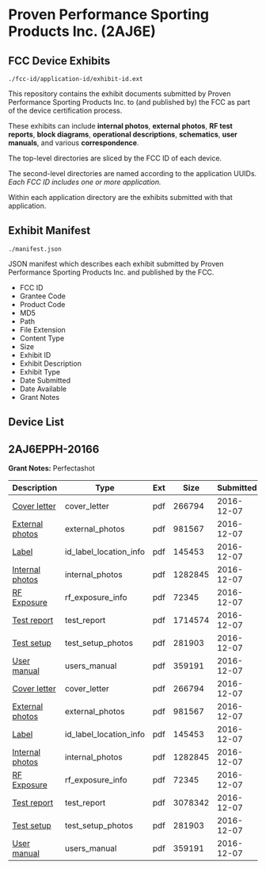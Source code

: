 # Proven Performance Sporting Products Inc. (2AJ6E)
## FCC Device Exhibits

```
./fcc-id/application-id/exhibit-id.ext
```

This repository contains the exhibit documents submitted by Proven Performance Sporting Products Inc. to (and published by) the FCC as part of the device certification process.

These exhibits can include **internal photos**, **external photos**, **RF test reports**, **block diagrams**, **operational descriptions**, **schematics**, **user manuals**, and various **correspondence**.

The top-level directories are sliced by the FCC ID of each device.

The second-level directories are named according to the application UUIDs. *Each FCC ID includes one or more application.*

Within each application directory are the exhibits submitted with that application. 

## Exhibit Manifest

```
./manifest.json
```

JSON manifest which describes each exhibit submitted by Proven Performance Sporting Products Inc. and published by the FCC.

- FCC ID
- Grantee Code
- Product Code
- MD5
- Path
- File Extension
- Content Type
- Size
- Exhibit ID
- Exhibit Description
- Exhibit Type
- Date Submitted
- Date Available
- Grant Notes

## Device List
## 2AJ6EPPH-20166
**Grant Notes:** Perfectashot

| Description | Type | Ext | Size | Submitted | Available |
| ----------- | ---- | --- | ---- | --------- | --------- |
| [Cover letter](2AJ6EPPH-20166/16b03da1a73299febe3588227994afe3/3221033.pdf) | cover_letter | pdf | 266794 | 2016-12-07 | 2016-12-07 |
| [External photos](2AJ6EPPH-20166/16b03da1a73299febe3588227994afe3/3221034.pdf) | external_photos | pdf | 981567 | 2016-12-07 | 2016-12-07 |
| [Label](2AJ6EPPH-20166/16b03da1a73299febe3588227994afe3/3221035.pdf) | id_label_location_info | pdf | 145453 | 2016-12-07 | 2016-12-07 |
| [Internal photos](2AJ6EPPH-20166/16b03da1a73299febe3588227994afe3/3221036.pdf) | internal_photos | pdf | 1282845 | 2016-12-07 | 2016-12-07 |
| [RF Exposure](2AJ6EPPH-20166/16b03da1a73299febe3588227994afe3/3221038.pdf) | rf_exposure_info | pdf | 72345 | 2016-12-07 | 2016-12-07 |
| [Test report](2AJ6EPPH-20166/16b03da1a73299febe3588227994afe3/3221040.pdf) | test_report | pdf | 1714574 | 2016-12-07 | 2016-12-07 |
| [Test setup](2AJ6EPPH-20166/16b03da1a73299febe3588227994afe3/3221041.pdf) | test_setup_photos | pdf | 281903 | 2016-12-07 | 2016-12-07 |
| [User manual](2AJ6EPPH-20166/16b03da1a73299febe3588227994afe3/3221042.pdf) | users_manual | pdf | 359191 | 2016-12-07 | 2016-12-07 |
| [Cover letter](2AJ6EPPH-20166/4976cff0a640d81634410e28d09cb6cc/3221033.pdf) | cover_letter | pdf | 266794 | 2016-12-07 | 2016-12-07 |
| [External photos](2AJ6EPPH-20166/4976cff0a640d81634410e28d09cb6cc/3221034.pdf) | external_photos | pdf | 981567 | 2016-12-07 | 2016-12-07 |
| [Label](2AJ6EPPH-20166/4976cff0a640d81634410e28d09cb6cc/3221035.pdf) | id_label_location_info | pdf | 145453 | 2016-12-07 | 2016-12-07 |
| [Internal photos](2AJ6EPPH-20166/4976cff0a640d81634410e28d09cb6cc/3221036.pdf) | internal_photos | pdf | 1282845 | 2016-12-07 | 2016-12-07 |
| [RF Exposure](2AJ6EPPH-20166/4976cff0a640d81634410e28d09cb6cc/3221038.pdf) | rf_exposure_info | pdf | 72345 | 2016-12-07 | 2016-12-07 |
| [Test report](2AJ6EPPH-20166/4976cff0a640d81634410e28d09cb6cc/3221076.pdf) | test_report | pdf | 3078342 | 2016-12-07 | 2016-12-07 |
| [Test setup](2AJ6EPPH-20166/4976cff0a640d81634410e28d09cb6cc/3221041.pdf) | test_setup_photos | pdf | 281903 | 2016-12-07 | 2016-12-07 |
| [User manual](2AJ6EPPH-20166/4976cff0a640d81634410e28d09cb6cc/3221042.pdf) | users_manual | pdf | 359191 | 2016-12-07 | 2016-12-07 |
